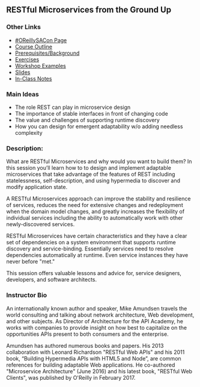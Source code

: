 ## RESTful Microservices from the Ground Up

### Other Links
 * [#OReillySACon Page](https://conferences.oreilly.com/software-architecture/sa-ny/public/schedule/detail/64016)
 * [Course Outline](outline.md)
 * [Prerequisites/Background](background.md)
 * [Exercises](exercises/README.md)
 * [Workshop Examples](examples/README.md)
 * [Slides](slides/README.md)
 * [In-Class Notes](/notes/README.md)

### Main Ideas
 * The role REST can play in microservice design
 * The importance of stable interfaces in front of changing code
 * The value and challenges of supporting runtime discovery
 * How you can design for emergent adaptability w/o adding needless complexity

### Description:
What are RESTful Microservices and why would you want to build them?  In this session you’ll learn how to to design and implement adaptable microservices that take advantage of the features of REST including statelessness, self-description, and using hypermedia to discover and modify application state.

A RESTful Microservices approach can improve the stability and resilience of services, reduces the need for extensive changes and redeployment when the domain model changes, and greatly increases the flexibility of individual services including the ability to automatically work with other newly-discovered services.

RESTful Microservices have certain characteristics and they have a clear set of dependencies on a system environment that supports runtime discovery and service-binding. Essentially services need to resolve dependencies automatically at runtime. Even service instances they have never before "met." 

This session offers valuable lessons and advice for, service designers, developers, and software architects.

### Instructor Bio
An internationally known author and speaker, Mike Amundsen travels the world consulting and talking about network architecture, Web development, and other subjects. As Director of Architecture for the API Academy, he works with companies to provide insight on how best to capitalize on the opportunities APIs present to both consumers and the enterprise. 

Amundsen has authored numerous books and papers. His 2013 collaboration with Leonard Richardson "RESTful Web APIs" and his 2011 book, “Building Hypermedia APIs with HTML5 and Node”, are common references for building adaptable Web applications. He co-authored "Microservice Architecture" (June 2016) and his latest book, "RESTful Web Clients", was published by O'Reilly in February 2017.


